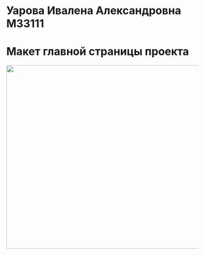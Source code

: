 # Уарова Ивалена Александровна М33111
  # Макет главной страницы проекта
<img src = "https://github.com/uarsavv/web_5_sem/assets/93010355/eb96d679-f30d-48b6-96a3-0f4a1ad8f4f9.png" width="650" height="480">
